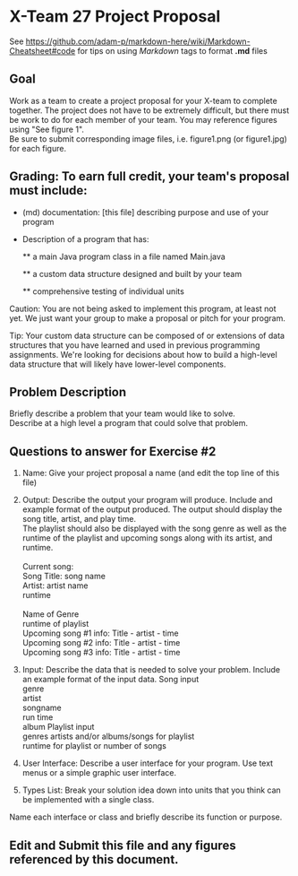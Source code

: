 # X-Team 27 Project Proposal

See https://github.com/adam-p/markdown-here/wiki/Markdown-Cheatsheet#code for tips on using *Markdown* tags to format __.md__ files

## Goal

Work as a team to create a project proposal for your X-team to complete together.
The project does not have to be extremely difficult,
but there must be work to do for each member of your team.
You may reference figures using "See figure 1".  
Be sure to submit corresponding image files, i.e. figure1.png (or figure1.jpg) for each figure.

## Grading: To earn full credit, your team's proposal must include:

* (md) documentation: [this file] describing purpose and use of your program

* Description of a program that has:

  ** a main Java program class in a file named Main.java
  
  ** a custom data structure designed and built by your team
  
  ** comprehensive testing of individual units
  
 Caution: You are not being asked to implement this program, at least not yet. 
 We just want your group to make a proposal or pitch for your program.
 
 Tip: Your custom data structure can be composed of or extensions of data structures that you have learned and used in previous programming assignments.  We're looking for decisions about how to build a high-level data structure that will likely have lower-level components.

## Problem Description

Briefly describe a problem that your team would like to solve.  
Describe at a high level a program that could solve that problem.

## Questions to answer for Exercise #2

1. Name: Give your project proposal a name (and edit the top line of this file)



2. Output: Describe the output your program will produce.  Include and example format of the output produced.
The output should display the song title, artist, and play time. <br>
The playlist should also be displayed with the song genre as well as the runtime of the playlist and upcoming songs along with its artist, and runtime. <br> <br>
Current song:<br>
Song Title: song name <br>
Artist: artist name <br>
runtime <br> <br>
Name of Genre <br>
runtime of playlist <br>
Upcoming song #1 info: Title - artist - time <br>
Upcoming song #2 info: Title - artist - time <br>
Upcoming song #3 info: Title - artist - time <br>

3. Input: Describe the data that is needed to solve your problem. Include an example format of the input data.
Song input
<br>genre <br>artist <br>songname  <br>run time <br> album
Playlist input
<br>genres artists and/or albums/songs for playlist <br>runtime for playlist or number of songs


4. User Interface: Describe a user interface for your program.  Use text menus or a simple graphic user interface.



5. Types List: Break your solution idea down into units that you think can be implemented with a single class.



Name each interface or class and briefly describe its function or purpose.


## Edit and Submit this file and any figures referenced by this document.

